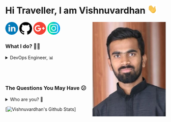 

<h1>Hi Traveller, I am Vishnuvardhan <img src="https://raw.githubusercontent.com/ABSphreak/ABSphreak/master/gifs/Hi.gif" width="30px"></h1>
<img align='right' src="https://github.com/vishnu123sai/vishnu123sai/blob/master/vishnuvardhan_nayakam.jpg" width="230" />

<a href="https://www.linkedin.com/in/nayakamvishnuvardhan"><img src="https://github.com/vishnu123sai/vishnu123sai/blob/master/linkedin.png" width="40" /></a>
<a href="https://github.com/vishnu123sai"><img src="https://github.com/vishnu123sai/vishnu123sai/blob/master/github-logo.png" width="40" /></a>
<a href="mailto:vishnu123sai@gmail.com"><img src="https://github.com/vishnu123sai/vishnu123sai/blob/master/google-plus.png" width="40" /></a>
<a href="https://www.instagram.com/nayakam_vishnu"><img src="https://github.com/vishnu123sai/vishnu123sai/blob/master/instagram.png" width="40" /></a>

<h3>What I do? 👨‍💻</h3>
<details>
<summary>DevOps Engineer, 📊</summary>

  <summary>Associate Software Engineer at <a href="https://www.gspann.com/">Gspann Technologies</a> 🤖</summary>
  <ul>
    <li>Working on Cloud Based solutions using GCP.</li>
    <li>Working on containerization technologies like Kubernetes and Docker.</li>
  </ul>
</details>

<br><br>
<h3>The Questions You May Have 😕</h3>
<details>
  <summary>Who are you? 👨</summary>
  <pre>
  A passionate individual who always thrive to work on handling and creating resources for applications in cloud based systems.<br> Automating Routine tasks<br>
  My name describes my qualities,
  V: Vision
  I: Interested to Learn
  S: Sociable
  H: Hard working
  N: Nonnegative	
  U: Ultra-precise
  </pre>
</details>


[![Vishnuvardhan's Github Stats](https://github-readme-stats.vercel.app/api?username=vishnu123sai&show_icons=true&count_private=true)]
